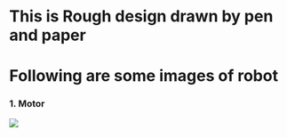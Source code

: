 # This is Rough design drawn by pen and paper

# Following are some images of robot

### 1. Motor

<img src=Image/Motor1>
